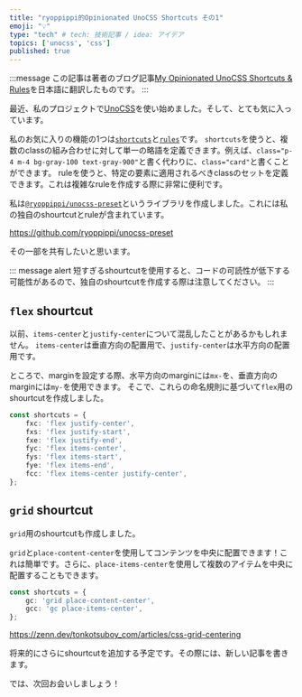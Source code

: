 ```yaml
---
title: "ryoppippi的Opinionated UnoCSS Shortcuts その1"
emoji: "💡"
type: "tech" # tech: 技術記事 / idea: アイデア
topics: ['unocss', 'css']
published: true
---
```


:::message
この記事は著者のブログ記事[My Opinionated UnoCSS Shortcuts & Rules](https://ryoppippi.com/blog/2024-10-11)を日本語に翻訳したものです。
:::

最近、私のプロジェクトで[UnoCSS](https://unocss.dev/)を使い始めました。そして、とても気に入っています。

私のお気に入りの機能の1つは[`shortcuts`](https://unocss.dev/config/shortcuts)と[`rules`](https://unocss.dev/config/rules)です。
`shortcuts`を使うと、複数のclassの組み合わせに対して単一の略語を定義できます。例えば、`class="p-4 m-4 bg-gray-100 text-gray-900"`と書く代わりに、`class="card"`と書くことができます。
ruleを使うと、特定の要素に適用されるべきclassのセットを定義できます。これは複雑なruleを作成する際に非常に便利です。

私は[`@ryoppippi/unocss-preset`](https://github.com/ryoppippi/unocss-preset)というライブラリを作成しました。これには私の独自のshourtcutとruleが含まれています。

https://github.com/ryoppippi/unocss-preset

その一部を共有したいと思います。

::: message alert
短すぎるshourtcutを使用すると、コードの可読性が低下する可能性があるので、独自のshourtcutを作成する際は注意してください。
:::

## `flex` shourtcut

以前、`items-center`と`justify-center`について混乱したことがあるかもしれません。
`items-center`は垂直方向の配置用で、`justify-center`は水平方向の配置用です。

ところで、marginを設定する際、水平方向のmarginには`mx-`を、垂直方向のmarginには`my-`を使用できます。
そこで、これらの命名規則に基づいて`flex`用のshourtcutを作成しました。

```ts
const shortcuts = {
	fxc: 'flex justify-center',
	fxs: 'flex justify-start',
	fxe: 'flex justify-end',
	fyc: 'flex items-center',
	fys: 'flex items-start',
	fye: 'flex items-end',
	fcc: 'flex items-center justify-center',
};
```

## `grid` shourtcut

`grid`用のshourtcutも作成しました。

`grid`と`place-content-center`を使用してコンテンツを中央に配置できます！これは簡単です。さらに、`place-items-center`を使用して複数のアイテムを中央に配置することもできます。

```ts
const shortcuts = {
	gc: 'grid place-content-center',
	gcc: 'gc place-items-center',
};
```

https://zenn.dev/tonkotsuboy_com/articles/css-grid-centering

将来的にさらにshourtcutを追加する予定です。その際には、新しい記事を書きます。

では、次回お会いしましょう！
